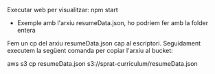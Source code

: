 Executar web per visualitzar:
npm start


- Exemple amb l'arxiu resumeData.json, ho podriem fer amb la folder entera

Fem un cp del arxiu resumeData.json cap al escriptori. Seguidament executem la següent comanda per copiar l'arxiu al bucket:

aws s3 cp resumeData.json s3://sprat-curriculum/resumeData.json